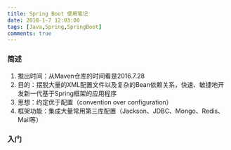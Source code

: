 ```yaml
---
title: Spring Boot 使用笔记
date: 2018-1-7 12:03:00
tags: [Java,Spring,SpringBoot]
comments: true
---
```



### 简述

1. 推出时间：从Maven仓库的时间看是2016.7.28
2. 目的：摆脱大量的XML配置文件以及复杂的Bean依赖关系，快速、敏捷地开发新一代基于Spring框架的应用程序
3. 思想：约定优于配置（convention over configuration）
4. 框架功能：集成大量常用第三库配置（Jackson、JDBC、Mongo、Redis、Mail等）

### 入门

